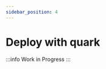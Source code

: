 ```yaml
---
sidebar_position: 4
---
```


# Deploy with quark

<!-- prettier-ignore -->
:::info
Work in Progress
:::
